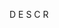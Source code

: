 <span class='ob-timelines' data-class='rowen' data-date='1499-MM-DD-00' data-title='TITLE'> D E S C R</span>

